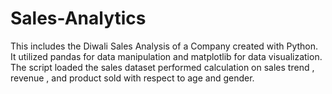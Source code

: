 # Sales-Analytics
This includes the Diwali Sales Analysis of a Company created with Python. It utilized pandas for data manipulation and matplotlib for data visualization. The script loaded the sales dataset performed calculation on sales trend , revenue , and product sold with respect to age and gender.
